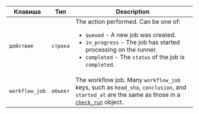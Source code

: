 | Клавиша        | Тип      | Description                                                                                                                                                 |
| -------------- | -------- | ----------------------------------------------------------------------------------------------------------------------------------------------------------- |
| `действие`     | `строка` | The action performed. Can be one of: <ul><li> `queued` - A new job was created.</li><li> `in_progress` - The job has started processing on the runner.</li><li> `completed` - The `status` of the job is `completed`.</li></ul>                                                                                               |
| `workflow_job` | `объект` | The workflow job. Many `workflow_job` keys, such as `head_sha`, `conclusion`, and `started_at` are the same as those in a [`check_run`](#check_run) object. |